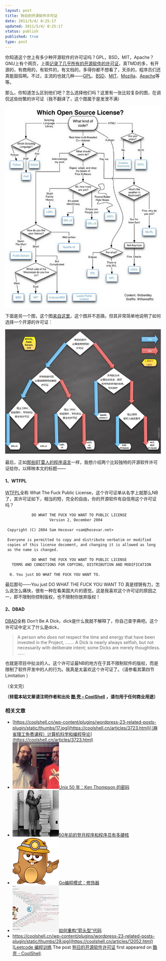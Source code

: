 ```yaml
---
layout: post
title: 狗日的开源软件许可证
date: 2011/5/4/ 0:25:17
updated: 2011/5/4/ 0:25:17
status: publish
published: true
type: post
---
```


你知道这个世上有多少种开源软件的许可证吗？GPL，BSD，MIT，Apache？GNU上有个网页，上面[记录了几乎所有的开源软件的许可证](http://www.gnu.org/licenses/license-list.html)，真TMD的多，有开源的，有商用的，有软件的，有文档的，多得你都不想看了，天杀的，程序员们还真能鼓捣啊。不过，主流的也就几种——[GPL](http://www.gnu.org/licenses/gpl.html)、[BSD](http://en.wikipedia.org/wiki/BSD_licenses)、[MIT](http://en.wikipedia.org/wiki/MIT_License)、[Mozilla](http://www.mozilla.org/MPL/)、[Apache](http://www.apache.org/licenses/LICENSE-2.0)等等。


那么，你知道怎么区别他们吧？怎么选择他们吗？这里有一张比较复杂的图，在调侃这些纷繁的许可证（我不翻译了，这个图属于是发泄不满）


[![](../wp-content/uploads/2011/05/OSS-License.jpg "OSS License")](https://coolshell.cn/wp-content/uploads/2011/05/OSS-License.jpg)


下面是另一个图，这个图[来自这里](http://pbagwl.com/post/5078147450/description-of-popular-software-licenses)，这个图并不恶搞，但其非常简单地说明了如何选择一个开源的许可证：



[![](../wp-content/uploads/2011/05/Infographic-of-popular-software-licenses.jpg "Infographic of popular software licenses")](https://coolshell.cn/wp-content/uploads/2011/05/Infographic-of-popular-software-licenses.jpg)


最后，正如[那些BT雷人的程序语言](https://coolshell.cn/articles/4458.html "BT雷人的程序语言（大全）")一样，我想介绍两个比较独特的开源软件许可证给你，以辉映本文的标题——


#### 1、WTFPL


[WTFPL](http://sam.zoy.org/wtfpl/COPYING)全称 What The Fuck Public License，这个许可证单从名字上就那么NB了，其许可证如下，相当的短，完全的自由，你的开源软件有自信用这个许可证吗？



```
            DO WHAT THE FUCK YOU WANT TO PUBLIC LICENSE
                    Version 2, December 2004

 Copyright (C) 2004 Sam Hocevar <sam@hocevar.net>

 Everyone is permitted to copy and distribute verbatim or modified
 copies of this license document, and changing it is allowed as long
 as the name is changed.

            DO WHAT THE FUCK YOU WANT TO PUBLIC LICENSE
   TERMS AND CONDITIONS FOR COPYING, DISTRIBUTION AND MODIFICATION

  0. You just DO WHAT THE FUCK YOU WANT TO.
```

最后那句——You just DO WHAT THE FUCK YOU WANT TO 真是铿锵有力，怎么说怎么痛快，很有一种在看美国大片的感觉。这是我喜欢这个许可证的原因之一，即不限制你控制版权，也不限制你放弃版权！


#### 2、DBAD


[DBAD](https://github.com/SFEley/candy/blob/2f964916961a2dcccbb374cd389520ac2ac62226/LICENSE.markdown)全称 Don’t Be A Dick，dick是什么我就不解释了，你自己查字典吧。这个许可证中定义了什么是dick，



> 
> A person who *does not* respect the time and energy that have been invested in the Project, ……. A Dick is nearly always selfish, but not necessarily with deliberate intent; some Dicks are merely thoughtless. ……
> 
> 
> 


也就是项目中扯淡的人。这个许可证最NB的地方在于其不限制软件的版权，而是限制了软件开发中的人的行为。我真是太喜欢这个许可证了。（请参看其第四节Limitation ）


（全文完）




**（转载本站文章请注明作者和出处 [酷 壳 – CoolShell](https://coolshell.cn/) ，请勿用于任何商业用途）**



### 相关文章

* [https://coolshell.cn/wp-content/plugins/wordpress-23-related-posts-plugin/static/thumbs/17.jpg](https://coolshell.cn/articles/3723.html)[（麻省理工免费课程）计算机科学和编程导论](https://coolshell.cn/articles/3723.html)
* [![Unix 50 年：Ken Thompson 的密码](../wp-content/uploads/2019/11/ken.dennis-300x186-1-150x150.jpeg)](https://coolshell.cn/articles/19996.html)[Unix 50 年：Ken Thompson 的密码](https://coolshell.cn/articles/19996.html)
* [![50年前的登月程序和程序员有多硬核](../wp-content/uploads/2019/07/1920px-Margaret_Hamilton_-_restoration-e1563697198766-1-150x150.jpg)](https://coolshell.cn/articles/19612.html)[50年前的登月程序和程序员有多硬核](https://coolshell.cn/articles/19612.html)
* [![Go编程模式：修饰器](../wp-content/uploads/2017/06/go-hardhat-150x150.png)](https://coolshell.cn/articles/17929.html)[Go编程模式：修饰器](https://coolshell.cn/articles/17929.html)
* [![如何重构“箭头型”代码](../wp-content/uploads/2017/04/IMG_7411-150x150.jpg)](https://coolshell.cn/articles/17757.html)[如何重构“箭头型”代码](https://coolshell.cn/articles/17757.html)
* [https://coolshell.cn/wp-content/plugins/wordpress-23-related-posts-plugin/static/thumbs/29.jpg](https://coolshell.cn/articles/12052.html)[Leetcode 编程训练](https://coolshell.cn/articles/12052.html)
The post [狗日的开源软件许可证](https://coolshell.cn/articles/4657.html) first appeared on [酷 壳 - CoolShell](https://coolshell.cn).